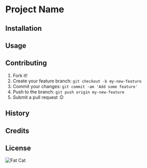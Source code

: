 # Project Name



## Installation


## Usage


## Contributing

1. Fork it!
2. Create your feature branch: `git checkout -b my-new-feature`
3. Commit your changes: `git commit -am 'Add some feature'`
4. Push to the branch: `git push origin my-new-feature`
5. Submit a pull request :D

## History


## Credits


## License


![Fat Cat](https://www.gannett-cdn.com/-mm-/acc9106e8c1f7a978e9ddcbe377b2a5a6cc78b16/c=95-85-2461-1863&r=x404&c=534x401/local/-/media/USATODAY/test/2013/09/05/1378400626002--NASBrd-08-11-2013-Tennessean-1-B004-2013-08-10-IMG-NAS-FATCAT-03jpg-1-1-P.jpg)

